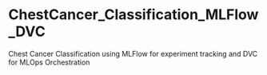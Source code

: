 # ChestCancer_Classification_MLFlow_DVC
Chest Cancer Classification using MLFlow for experiment tracking and DVC for MLOps Orchestration
